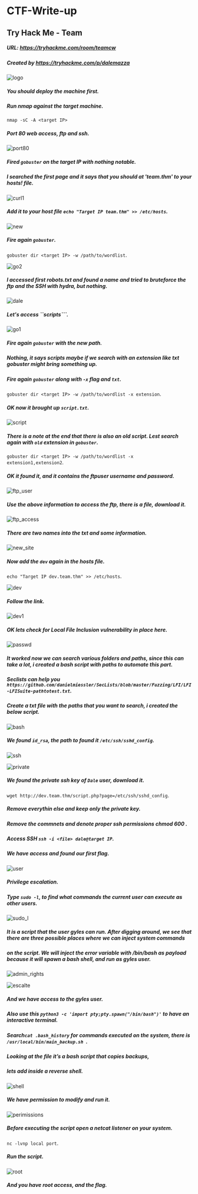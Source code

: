 # CTF-Write-up

## Try Hack Me - Team

##### URL: https://tryhackme.com/room/teamcw

##### Created by _https://tryhackme.com/p/dalemazza_

![logo](https://user-images.githubusercontent.com/20625004/113483507-76011400-94ac-11eb-8bcc-472c91b4fec4.PNG)

##### You should deploy the machine first.

##### Run nmap against the target machine.

```nmap -sC -A <target IP>```

##### Port 80 web access, ftp and ssh.

![port80](https://user-images.githubusercontent.com/20625004/113483533-9df07780-94ac-11eb-865b-3439a5ce3ece.PNG)

##### Fired ``gobuster`` on the target IP with nothing notable.

##### I searched the first page and it says that you should at 'team.thm' to your hosts! file.

![curl1](https://user-images.githubusercontent.com/20625004/113483653-371f8e00-94ad-11eb-90fc-f2bfe22b35b9.PNG)

##### Add it to your host file ```echo "Target IP team.thm" >> /etc/hosts```.

![new](https://user-images.githubusercontent.com/20625004/113483734-a1383300-94ad-11eb-922b-084cccf1a369.PNG)

##### Fire again ```gobuster```.

```gobuster dir <target IP> -w /path/to/wordlist```.

![go2](https://user-images.githubusercontent.com/20625004/113484150-751db180-94af-11eb-87a6-939c7c8fdac2.PNG)

##### I accessed first robots.txt and found a name and tried to bruteforce the ftp and the SSH with hydra, but nothing.

![dale](https://user-images.githubusercontent.com/20625004/113486860-735aea80-94bd-11eb-80d7-e4338b456200.PNG)

##### Let's access ``scripts```.

![go1](https://user-images.githubusercontent.com/20625004/113484083-2f60e900-94af-11eb-9034-415936cac465.PNG)

##### Fire again ```gobuster``` with the new path.

##### Nothing, it says scripts maybe if we search with an extension like txt gobuster might bring something up.

##### Fire again ```gobuster``` along with ``-x`` flag and ```txt```.

```gobuster dir <target IP> -w /path/to/wordlist -x extension```.

##### OK now it brought up ```script.txt```.

![script](https://user-images.githubusercontent.com/20625004/113484380-aea2ec80-94b0-11eb-9004-4fa4edcdf28e.PNG)

##### There is a note at the end that there is also an old script. Lest search again with ```old``` extension in ```gobuster```.

```gobuster dir <target IP> -w /path/to/wordlist -x extension1,extension2```.

##### OK it found it, and it contains the ftpuser username and password.

![ftp_user](https://user-images.githubusercontent.com/20625004/113484462-148f7400-94b1-11eb-9f47-0ef48844d158.PNG)

##### Use the above information to access the ftp, there is a file, download it.

![ftp_access](https://user-images.githubusercontent.com/20625004/113484546-8f588f00-94b1-11eb-97dd-a00b387f3112.PNG)

##### There are two names into the txt and some information.

![new_site](https://user-images.githubusercontent.com/20625004/113484589-ccbd1c80-94b1-11eb-9511-927166d766ca.PNG)

##### Now add the ```dev``` again in the hosts file.

```echo "Target IP dev.team.thm" >> /etc/hosts```.

![dev](https://user-images.githubusercontent.com/20625004/113484647-1c034d00-94b2-11eb-970a-0b832a6ec684.PNG)

##### Follow the link.

![dev1](https://user-images.githubusercontent.com/20625004/113484665-30dfe080-94b2-11eb-81a1-1a0b3e5ae504.PNG)

##### OK lets check for Local File Inclusion vulnerability in place here.

![passwd](https://user-images.githubusercontent.com/20625004/113484711-68e72380-94b2-11eb-8444-a4cf000ef635.PNG)

##### It worked now we can search various folders and paths, since this can take a lot, i created a bash script with paths to automate this part.
##### Seclists can help you ```https://github.com/danielmiessler/SecLists/blob/master/Fuzzing/LFI/LFI-LFISuite-pathtotest.txt```.

##### Create a txt file with the paths that you want to search, i created the below script.

![bash](https://user-images.githubusercontent.com/20625004/113485368-c630a400-94b5-11eb-8006-80076f832738.PNG)

##### We found ```id_rsa```, the path to found it ```/etc/ssh/sshd_config```.

![ssh](https://user-images.githubusercontent.com/20625004/113485394-f0826180-94b5-11eb-979d-079817bd11bc.PNG)

![private](https://user-images.githubusercontent.com/20625004/113485441-232c5a00-94b6-11eb-8682-0facfd527a0a.PNG)

##### We found the private ssh key of ```Dale``` user, download it.

```wget http://dev.team.thm/script.php?page=/etc/ssh/sshd_config```.

##### Remove everythin else and keep only the private key.

##### Remove the commnets and denote proper ssh permissions chmod 600 <file>.

##### Access SSH ```ssh -i <file> dale@target IP```.

##### We have access and found our first flag.

![user](https://user-images.githubusercontent.com/20625004/113485625-3855b880-94b7-11eb-843d-9bbb455da22d.PNG)

##### Privilege escalation.

##### Type ```sudo -l```, to find what commands the current user can execute as other users.

![sudo_l](https://user-images.githubusercontent.com/20625004/113485663-6affb100-94b7-11eb-9807-40d22b4ca5ff.PNG)

##### It is a script that the user gyles can run. After digging around, we see that there are three possible places where we can inject system commands 
##### on the script. We will inject the error variable with /bin/bash as payload because it will spawn a bash shell, and run as gyles user.

![admin_rights](https://user-images.githubusercontent.com/20625004/113485853-65569b00-94b8-11eb-8e33-c28e90ed1fb8.PNG)

![escalte](https://user-images.githubusercontent.com/20625004/113485915-d72ee480-94b8-11eb-8eac-9bc2e63fde76.PNG)

##### And we have access to the gyles user. 

##### Also use this ```python3 -c 'import pty;pty.spawn("/bin/bash")'``` to have an interactive terminal.

##### Search```cat .bash_history``` for commands executed on the system, there is ```/usr/local/bin/main_backup.sh ```.

##### Looking at the file it’s a bash script that copies backups,
##### lets add inside a reverse shell.

![shell](https://user-images.githubusercontent.com/20625004/113486173-0db92f00-94ba-11eb-89d1-1c78e1262381.PNG)

##### We have permission to modify and run it.

![perimissions](https://user-images.githubusercontent.com/20625004/113486229-5c66c900-94ba-11eb-9ea6-986c8f676064.PNG)

##### Before executing the script open a netcat listener on your system.

```nc -lvnp local port```.

##### Run the script.

![root](https://user-images.githubusercontent.com/20625004/113486591-51149d00-94bc-11eb-9a6b-86bef5af35c7.PNG)

##### And you have root access, and the flag.
